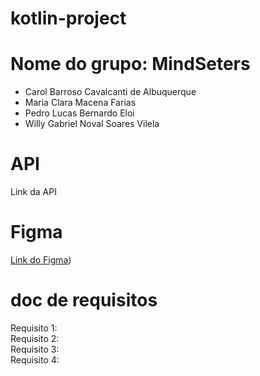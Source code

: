 # kotlin-project

# Nome do grupo: MindSeters
- Carol Barroso Cavalcanti de Albuquerque
- Maria Clara Macena Farias
- Pedro Lucas Bernardo Eloi
- Willy Gabriel Noval Soares Vilela

# API
Link da API

# Figma
[Link do Figma](https://www.figma.com/file/IaawACNkEZnPvBdV9jc5TF/Projeto-Integrador---Librarian's?type=design&node-id=0-1&mode=design&t=ykFQVfpPSJQzTWAk-0))


# doc de requisitos
Requisito 1: 
<br/>
Requisito 2:
<br/>
Requisito 3:
<br/>
Requisito 4:
